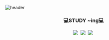 ![header](https://capsule-render.vercel.app/api?type=slice&color=FFC90E&height=250&section=header&text=Yunjae%20LEE&fontSize=120)

<h3 align="center">💻STUDY ~ing💻 </h3>
<p align="center"> 
  <img src="https://img.shields.io/badge/Python-3766AB?style=flat-square&logo=Python&logoColor=white"/></a>&nbsp 
  <img src="https://img.shields.io/badge/Java-FF9E0F?style=flat-square&logo=java&logoColor=white"/></a>&nbsp  
  <img src="https://img.shields.io/badge/C-A8B9CC?style=flat-square&logo=c&logoColor=white"/></a>&nbsp 
  <br> <!--띄어쓰기 -->
  <!--<img src="https://img.shields.io/badge/"텍스트-컬러코드"?style=flat-square&logo="simpleicons에서아이콘이름"&logoColor=white"/></a>&nbsp  -->
</p>

<!--
**YUNJAEGOONER/YUNJAEGOONER** is a ✨ _special_ ✨ repository because its `README.md` (this file) appears on your GitHub profile.

Here are some ideas to get you started:

- 🔭 I’m currently working on ...
- 🌱 I’m currently learning ...
- 👯 I’m looking to collaborate on ...
- 🤔 I’m looking for help with ...
- 💬 Ask me about ...
- 📫 How to reach me: ...
- 😄 Pronouns: ...
- ⚡ Fun fact: ...
- Hi there 👋
-->
